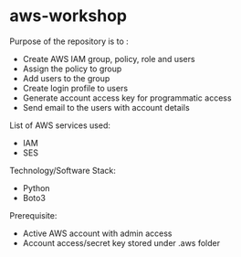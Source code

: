 # aws-workshop
Purpose of the repository is to :
- Create AWS IAM group, policy, role and users
- Assign the policy to group
- Add users to the group
- Create login profile to users
- Generate account access key for programmatic access 
- Send email to the users with account details

List of AWS services used:
- IAM
- SES

Technology/Software Stack:
- Python
- Boto3

Prerequisite:
- Active AWS account with admin access
- Account access/secret key stored under .aws folder

